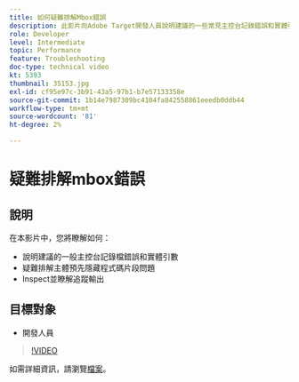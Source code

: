 ```yaml
---
title: 如何疑難排解Mbox錯誤
description: 此影片向Adobe Target開發人員說明建議的一些常見主控台記錄錯誤和實體引數。 瞭解如何針對內文預先隱藏程式碼片段問題進行疑難排解，以及如何檢查並瞭解追蹤輸出。
role: Developer
level: Intermediate
topic: Performance
feature: Troubleshooting
doc-type: technical video
kt: 5393
thumbnail: 35153.jpg
exl-id: cf95e97c-3b91-43a5-97b1-b7e57133358e
source-git-commit: 1b14e7987309bc4104fa842558861eeedb0ddb44
workflow-type: tm+mt
source-wordcount: '81'
ht-degree: 2%

---
```


# 疑難排解mbox錯誤

## 說明

在本影片中，您將瞭解如何：

* 說明建議的一般主控台記錄檔錯誤和實體引數
* 疑難排解主體預先隱藏程式碼片段問題
* Inspect並瞭解追蹤輸出

## 目標對象

* 開發人員

>[!VIDEO](https://video.tv.adobe.com/v/35153/?quality=12)

如需詳細資訊，請瀏覽[檔案](https://experienceleague.adobe.com/docs/target/using/troubleshoot/troubleshooting-target.html?lang=en)。
